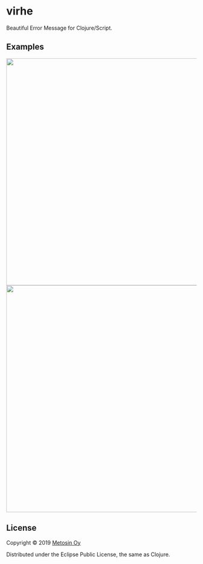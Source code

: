 # virhe

Beautiful Error Message for Clojure/Script.

## Examples

<img src="https://raw.githubusercontent.com/metosin/virhe/master/docs/img/conflicts2.png" width=600 />

<img src="https://raw.githubusercontent.com/metosin/virhe/master/docs/img/closed-spec1.png" width=600/>

## License

Copyright © 2019 [Metosin Oy](http://www.metosin.fi)

Distributed under the Eclipse Public License, the same as Clojure.
